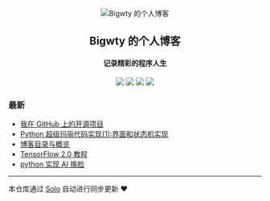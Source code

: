 <p align="center"><img alt="Bigwty 的个人博客" src="https://static.b3log.org/images/brand/solo-32.png"></p><h2 align="center">
Bigwty 的个人博客
</h2>

<h4 align="center">记录精彩的程序人生</h4>
<p align="center"><a title="Bigwty 的个人博客" target="_blank" href="https://github.com/Bigwty/solo-blog"><img src="https://img.shields.io/github/last-commit/Bigwty/solo-blog.svg?style=flat-square&color=FF9900"></a>
<a title="GitHub repo size in bytes" target="_blank" href="https://github.com/Bigwty/solo-blog"><img src="https://img.shields.io/github/repo-size/Bigwty/solo-blog.svg?style=flat-square"></a>
<a title="Solo Version" target="_blank" href="https://github.com/b3log/solo/releases"><img src="https://img.shields.io/badge/solo-3.6.4-f1e05a.svg?style=flat-square&color=blueviolet"></a>
<a title="Hits" target="_blank" href="https://github.com/b3log/hits"><img src="https://hits.b3log.org/Bigwty/solo-blog.svg"></a></p>

### 最新

* [我在 GitHub 上的开源项目](http://www.zd1215.cn:8085/my-github-repos)
* [Python 超级玛丽代码实现(1):界面和状态机实现](http://www.zd1215.cn:8085/articles/2019/09/03/1567481414709.html)
* [博客目录与概览](http://www.zd1215.cn:8085/articles/2019/09/03/1567481299527.html)
* [TensorFlow 2.0 教程](http://www.zd1215.cn:8085/articles/2019/09/03/1567481218319.html)
* [python 实现 AI 换脸](http://www.zd1215.cn:8085/articles/2019/09/02/1567414805189.html)



---

本仓库通过 [Solo](https://github.com/b3log/solo) 自动进行同步更新 ❤️ 